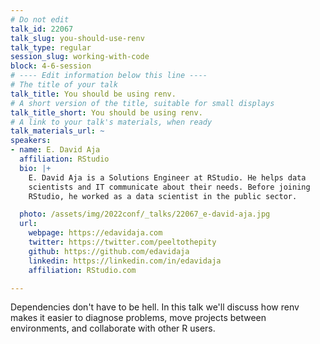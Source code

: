 ```yaml
---
# Do not edit
talk_id: 22067
talk_slug: you-should-use-renv
talk_type: regular
session_slug: working-with-code
block: 4-6-session
# ---- Edit information below this line ----
# The title of your talk
talk_title: You should be using renv.
# A short version of the title, suitable for small displays
talk_title_short: You should be using renv.
# A link to your talk's materials, when ready
talk_materials_url: ~
speakers:
- name: E. David Aja
  affiliation: RStudio
  bio: |+
    E. David Aja is a Solutions Engineer at RStudio. He helps data
    scientists and IT communicate about their needs. Before joining
    RStudio, he worked as a data scientist in the public sector.

  photo: /assets/img/2022conf/_talks/22067_e-david-aja.jpg
  url:
    webpage: https://edavidaja.com
    twitter: https://twitter.com/peeltothepity
    github: https://github.com/edavidaja
    linkedin: https://linkedin.com/in/edavidaja
    affiliation: RStudio.com

---
```


<!-- ABSTRACT ----
Please write abstract below. You may use simple markdown (links, code style, bold, italics)
-->

Dependencies don't have to be hell. In this talk we'll discuss how renv makes it
easier to diagnose problems, move projects between environments, and collaborate
with other R users.
